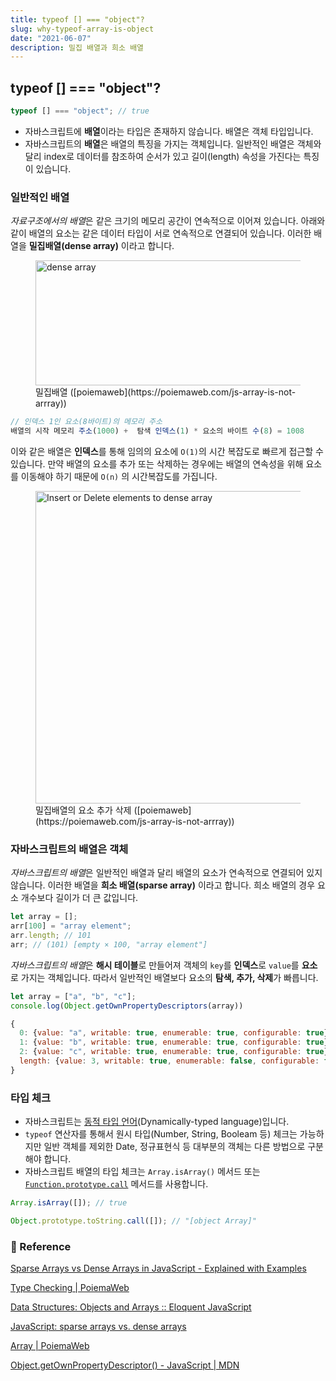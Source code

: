 ```yaml
---
title: typeof [] === "object"?
slug: why-typeof-array-is-object
date: "2021-06-07"
description: 밀집 배열과 희소 배열
---
```


## typeof [] === "object"?

```js
typeof [] === "object"; // true
```

- 자바스크립트에 **배열**이라는 타입은 존재하지 않습니다. 배열은 객체 타입입니다.
- 자바스크립트의 **배열**은 배열의 특징을 가지는 객체입니다. 일반적인 배열은 객체와 달리 index로 데이터를 참조하여 순서가 있고 길이(length) 속성을 가진다는 특징이 있습니다.

### 일반적인 배열

*자료구조에서의 배열*은 같은 크기의 메모리 공간이 연속적으로 이어져 있습니다. 아래와 같이 배열의 요소는 같은 데이터 타입이 서로 연속적으로 연결되어 있습니다. 이러한 배열을 **밀집배열(dense array)** 이라고 합니다.

<figure>
<img src="https://poiemaweb.com/assets/fs-images/27-1.png" alt="dense array" width="500" height="200" />
<figcaption>밀집배열 ([poiemaweb](https://poiemaweb.com/js-array-is-not-arrray))</figcaption>
</figure>

```js
// 인덱스 1인 요소(8바이트)의 메모리 주소
배열의 시작 메모리 주소(1000) +  탐색 인덱스(1) * 요소의 바이트 수(8) = 1008
```

이와 같은 배열은 **인덱스**를 통해 임의의 요소에 `O(1)`의 시간 복잡도로 빠르게 접근할 수 있습니다. 만약 배열의 요소를 추가 또는 삭제하는 경우에는 배열의 연속성을 위해 요소를 이동해야 하기 때문에 `O(n)` 의 시간복잡도를 가집니다.

<figure>
<img src="https://poiemaweb.com/assets/fs-images/27-2.png" alt="Insert or Delete elements to dense array" width="500" height="500" />
<figcaption>밀집배열의 요소 추가 삭제 ([poiemaweb](https://poiemaweb.com/js-array-is-not-arrray))</figcaption>
</figure>

### 자바스크립트의 배열은 객체

*자바스크립트의 배열*은 일반적인 배열과 달리 배열의 요소가 연속적으로 연결되어 있지 않습니다. 이러한 배열을 **희소 배열(sparse array)** 이라고 합니다. 희소 배열의 경우 요소 개수보다 길이가 더 큰 값입니다.

```js
let array = [];
arr[100] = "array element";
arr.length; // 101
arr; // (101) [empty × 100, "array element"]
```

*자바스크립트의 배열*은 **해시 테이블**로 만들어져 객체의 `key`를 **인덱스**로 `value`를 **요소**로 가지는 객체입니다. 따라서 일반적인 배열보다 요소의 **탐색, 추가, 삭제**가 빠릅니다.

```js
let array = ["a", "b", "c"];
console.log(Object.getOwnPropertyDescriptors(array))

{
  0: {value: "a", writable: true, enumerable: true, configurable: true}
  1: {value: "b", writable: true, enumerable: true, configurable: true}
  2: {value: "c", writable: true, enumerable: true, configurable: true}
  length: {value: 3, writable: true, enumerable: false, configurable: false}
}
```

### 타입 체크

- 자바스크립트는 [동적 타입 언어](https://developer.mozilla.org/ko/docs/Web/JavaScript/Data_structures)(Dynamically-typed language)입니다.
- `typeof` 연산자를 통해서 원시 타입(Number, String, Booleam 등) 체크는 가능하지만 일반 객체를 제외한 Date, 정규표현식 등 대부분의 객체는 다른 방법으로 구분해야 합니다.
- 자바스크립트 배열의 타입 체크는 `Array.isArray()` 메서드 또는 [`Function.prototype.call`](http://function.prototype.call) 메서드를 사용합니다.

```js
Array.isArray([]); // true

Object.prototype.toString.call([]); // "[object Array]"
```

### 🔗 Reference

[Sparse Arrays vs Dense Arrays in JavaScript - Explained with Examples](https://www.freecodecamp.org/news/sparse-and-dense-arrays-in-javascript/)

[Type Checking | PoiemaWeb](https://poiemaweb.com/js-type-check)

[Data Structures: Objects and Arrays :: Eloquent JavaScript](https://eloquentjavascript.net/04_data.html)

[JavaScript: sparse arrays vs. dense arrays](https://2ality.com/2012/06/dense-arrays.html)

[Array | PoiemaWeb](https://poiemaweb.com/js-array-is-not-arrray)

[Object.getOwnPropertyDescriptor() - JavaScript | MDN](https://developer.mozilla.org/ko/docs/Web/JavaScript/Reference/Global_Objects/Object/getOwnPropertyDescriptor)
